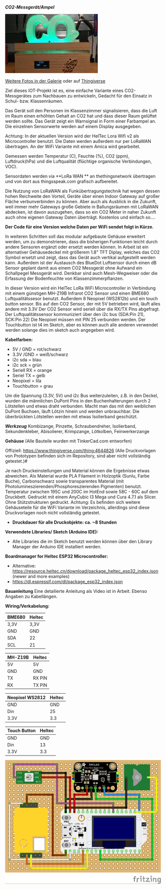 ***CO2-Messgerät/Ampel***

![CO2-Ampel_Galerie](CO2-Meter2.jpg)

[Weitere Fotos in der Galerie](https://gitlab.com/lora-lab-nrw/co2-meter/-/tree/master/Galerie) oder auf 
[Thingiverse](https://www.thingiverse.com/thing:4644826)

Ziel dieses IOT-Projekt ist es, eine einfache Variante eines CO2-Messgerätes zum Nachbauen zu entwickeln, Gedacht für den Einsatz in Schul- bzw. Klassenräumen. 

Das Gerät soll den Personen im Klassenzimmer signalisieren, dass die Luft im Raum einen erhöhten Gehalt an CO2 hat und dass dieser Raum gelüftet werden sollte. Das Gerät zeigt ein Warnsignal in Form einer Farbampel an. Die einzelnen Sensorwerte werden auf einem Display ausgegeben. 

Achtung: In der aktuellen Version wird der HelTec Lora Wifi v2 als Microcontroller benutzt. Die Daten werden außerdem nur per LoRaWAN übertragen. An der WiFi Variante mit einem Amica wird gearbeitet.

Gemessen werden Temperatur (C), Feuchte (%), CO2 (ppm), Luftdruck(hPa) und die Luftqualität (flüchtige organische Verbindungen, VOC).

Sensordaten werden via **LoRa WAN ** an thethingsnetwork übertragen und von dort aus thingsspeak.com grafisch aufbereitet.

Die Nutzung von LoRaWAN als Funkübertragungstechnik hat wegen dessen hohen Reichweite den Vorteil, Geräte über einen Indoor Gateway auf großer Fläche verbunverbinden zu können. Aber auch als Ausblick in die Zukunft, weil immer mehr Gateways große Gebiete in Ballungsräumen mit LoRaWAN abdecken, ist davon auszugehen, dass so ein CO2 Meter in naher Zukunft auch ohne eigenen Gateway Daten überträgt. Kostenlos und einfach so....

**Der Code für eine Version welche Daten per WiFi sendet folgt in Kürze.**

In weiteren Schritten soll das modular aufgebaute Gehäuse erweitert werden, um zu demonstrieren, dass die bisherigen Funktionen leicht durch andere Sensoren ergänzt oder ersetzt werden können. In Arbeit ist ein alternativer Gehäusedeckel mit größerem 1.8" TFT Diplay, welches das CO2 Symbol ersetzt und zeigt, dass das Gerät auch vertikal aufgestellt werden kann. Außerdem ist der Austausch des BlueDot Luftsensor durch einen dB Sensor geplant damit aus einem CO2 Messgerät ohne Aufwand ein Schallpegel Messgerät wird. Denkbar sind auch Mesh-Wegweiser oder die Erfassung der Bodenfeuchte von Klassenzimmerpflanzen.


In dieser Version wird ein HelTec LoRa WiFi Microcontroller in Verbindung mit einem günstigen MH-Z19B Infrarot CO2 Sensor und einen BME680 Luftqualitätssesor benutzt. Außerdem 8 Neopixel (WS2812b) und ein touch button sensor. Bis auf den CO2 Sensor, der mit 5V betrieben wird, läuft alles andere mit 3.3V Der CO2 Sensor wird seriell über die RX/TX Pins abgefragt. Der Luftqualitätssensor kommuniziert über den i2c bus (SDA:Pin 21), SCK:Pin 22) Die Neopixel müssen mit PIN 25 verbunden werden. Der Touchbutton ist t4 im Sketch, aber es können auch alle anderen verwendet werden solange dies im sketch auch angegeben wird.

**Kabelfarben:**

- 5V / GND = rot/schwarz
- 3.3V /GND = weiß/schwarz
- i2c sda = blau 
- i2c sck = grün
- Seriell RX = orange
- Seriel TX = gelb
- Neopixel = lila
- Touchbutton = grau

Um die Spannung (3.3V, 5V) und i2c Bus weiterzuleiten, z.B. in den Deckel, wurden die männlichen DuPont Pins in den  Buchenhalterungen durch 2 Lötstellen und etwas draht verbunden. Macht man das mit den weiblichen DuPont Buchsen, läuft Lötzin hinein und werden unbrauchbar. Die überbrückten Lötstellen werden mit etwas Isolierband geschützt.

***Werkzeug***
Kombizange, Pinzette, Schraubendreher, Isolierband, Sekundenkleber, Abisolierer, Krimpzange, Lötkolben, Feinwerkerzange

**Gehäuse** (Alle Bauteile wurden mit TinkerCad.com entworfen)

Offiziell: https://www.thingiverse.com/thing:4644826
(Alle Druckvorlagen von Prototypen befinden sich im Repository, sind aber nicht vollständig getestet.)#

Je nach Druckeinstellungen und Material können die Ergebnisse etwas abweichen. Als Material wurde PLA Filament in Holzoptik (Sunlu, Farbe Buche), Carbonschwarz sowie transparentes Material (mit Photolumineszierenden/Phosphoreszierenden Pigmenten) benutzt. Temperatur zwischen 195C und 200C im HotEnd sowie 58C - 60C auf dem Druckbett. Gedruckt mit einem AnyCubic I3 Mega und Cura 4.7.1 als Slicer. Ohne Stützstrukturen gedruckt.
Achtung: Es befinden sich weitere Gehäuseteile für die WiFi Variante im Verzeichnis, allerdings sind diese Druckvorlagen noch nicht vollständig getestet.

- **Druckdauer für alle Druckobjekte: ca. ~8 Stunden**


**Verwendete Libraries/ Sketch (Arduino IDE):**                                        
-  Alle Libraries die im Sketch benutzt werden können über den Library Manager der Arduino IDE installiert werden.

**Boardmanager for Heltec ESP32 Microcontroller:**
- Alternative: https://resource.heltec.cn/download/package_heltec_esp32_index.json (newer and more examples)
- https://dl.espressif.com/dl/package_esp32_index.json


**Bauanleitung**
Eine detailierte Anleitung als Video ist in Arbeit. Ebenso Angaben zu Kabellängen.

**Wiring/Verkabelung:**


| BME680 | Heltec |
| ------ | ------ |
| 3,3V | 3,3V |
| GND | GND |
| SDA | 22 |
| SCL | 21 |

| MH-Z19B | Heltec |
| ------ | ------ |
| 5V | 5V |
| GND | GND |
| TX | RX PIN |
| RX | TX PIN |

| Neopixel WS2812 | Heltec |
| ------ | ------ |
| GND | GND |
| Din | 25 |
| 3.3V | 3.3 |

| Touch Button | Heltec |
| ------ | ------ |
| GND | GND |
| Din |13 |
| 3.3V | 3.3 |

![CO2-Ampel_3DModel](CO2Ampel_WiringDiagram.png)

